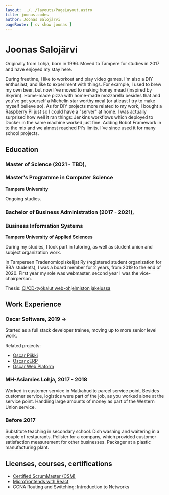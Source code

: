 ```yaml
---
layout: ../../layouts/PageLayout.astro
title: joonas.codes
author: Joonas Salojärvi
pageRoute: [ cv show joonas ]
---
```

# Joonas Salojärvi

Originally from Lohja, born in 1996. Moved to Tampere for studies in 2017 and have enjoyed my stay here.

During freetime, I like to workout and play video games. I'm also a DIY enthusiast, and like to experiment with things.
For example, I used to brew my own beer, but now I've moved to making honey mead (inspired by Skyrim). 
Home-made pizza with home-made mozzarella besides that and you've got yourself a Michelin star worthy meal (or atleast I try to make myself believe so). 
As for DIY projects more related to my work, I bought a Raspberry PI just so I could have a "server" at home. 
I was actually surprised how well it ran things: Jenkins workflows which deployed to Docker in the same machine worked just fine. 
Adding Robot Framework in to the mix and we almost reached Pi's limits. I've since used it for many school projects. 

## Education


### Master of Science (2021 - TBD), 
### Master's Programme in Computer Science

**Tampere University**

Ongoing studies.

### Bachelor of Business Administration (2017 - 2021),
### Business Information Systems

**Tampere University of Applied Sciences**

During my studies, I took part in tutoring, as well as student union and subject organization work.

In Tampereen Tradenomiopiskelijat Ry (registered student organization for BBA students), I was a board member
for 2 years, from 2019 to the end of 2020. First year my role was webmaster, second year I was the vice-chairperson.

Thesis: [CI/CD-työkalut web-ohjelmiston jakelussa](https://urn.fi/URN:NBN:fi:amk-2021052010109)

## Work Experience

### Oscar Software, 2019 ->

Started as a full stack developer trainee, moving up to more senior level work.

Related projects:
- [Oscar Piikki](/project/piikki/)
- [Oscar cERP](/project/cerp/)
- [Oscar Web Plaform](/project/oscar-platform/)

### MH-Asiamies Lohja, 2017 - 2018

Worked in customer service in Matkahuolto parcel service point. Besides customer service,
logistics were part of the job, as you worked alone at the service point. Handling
large amounts of money as part of the Western Union service.

### Before 2017

Substitute teaching in secondary school. Dish washing and waitering in a couple of restaurants. 
Pollster for a company, which provided customer satisfaction measurement for other businesses.
Packager at a plastic manufacturing plant.

## Licenses, courses, certifications
- [Certified ScrumMaster (CSM)](https://bcert.me/sildwyxuv)
- [Microfrontends with React](https://www.udemy.com/certificate/UC-a0712b34-c6ba-41a7-a9cc-64d3fe80cd3a/)
- CCNA Routing and Switching: Introduction to Networks
